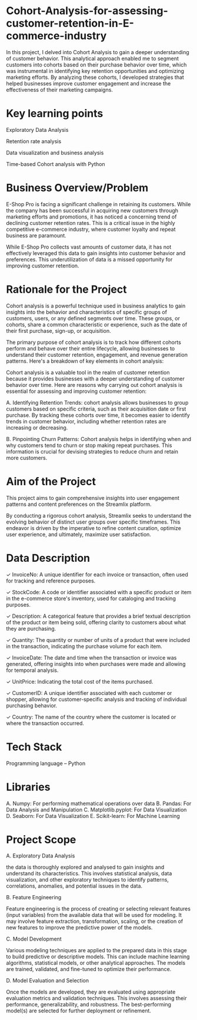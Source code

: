 # Cohort-Analysis-for-assessing-customer-retention-in-E-commerce-industry

In this project, I delved into Cohort Analysis to gain a deeper understanding of customer behavior. This analytical approach enabled me to segment customers into cohorts based on their purchase behavior over time, which was instrumental in identifying key retention opportunities and optimizing marketing efforts. By analyzing these cohorts, I developed strategies that helped businesses improve customer engagement and increase the effectiveness of their marketing campaigns.

# Key learning points
Exploratory Data Analysis

Retention rate analysis

Data visualization and business analysis

Time-based Cohort analysis with Python

# Business Overview/Problem

E-Shop Pro is facing a significant challenge in retaining its customers. While the company has been successful in acquiring new customers through marketing efforts and promotions, it has noticed a concerning trend of declining customer retention rates. This is a critical issue in the highly competitive e-commerce industry, where customer loyalty and repeat business are paramount.


While E-Shop Pro collects vast amounts of customer data, it has not effectively leveraged this data to gain insights into customer behavior and preferences. This underutilization of data is a missed opportunity for improving customer retention.

# Rationale for the Project
Cohort analysis is a powerful technique used in business analytics to gain insights into the behavior and characteristics of specific groups of customers, users, or any defined segments over time. These groups, or cohorts, share a common characteristic or experience, such as the date of their first purchase, sign-up, or acquisition.


The primary purpose of cohort analysis is to track how different cohorts perform and behave over their entire lifecycle, allowing businesses to understand their customer retention, engagement, and revenue generation patterns. Here's a breakdown of key elements in cohort analysis:

Cohort analysis is a valuable tool in the realm of customer retention because it provides businesses with a deeper understanding of customer behavior over time. Here are reasons why carrying out cohort analysis is essential for assessing and improving customer retention:

 

A. Identifying Retention Trends: cohort analysis allows businesses to group customers based on specific criteria, such as their acquisition date or first purchase. By tracking these cohorts over time, it becomes easier to identify trends in customer behavior, including whether retention rates are increasing or decreasing.
 

B. Pinpointing Churn Patterns: Cohort analysis helps in identifying when and why customers tend to churn or stop making repeat purchases. This information is crucial for devising strategies to reduce churn and retain more customers.

# Aim of the Project
This project aims to gain comprehensive insights into user engagement patterns and content preferences on the Streamlix platform. 

By conducting a rigorous cohort analysis, Streamlix seeks to understand the evolving behavior of distinct user groups over specific timeframes. This endeavor is driven by the imperative to refine content curation, optimize user experience, and ultimately, maximize user satisfaction.

# Data Description

✓ InvoiceNo: A unique identifier for each invoice or transaction, often used for tracking and reference purposes.

✓ StockCode: A code or identifier associated with a specific product or item in the e-commerce store's inventory, used for cataloging and tracking purposes.

✓ Description: A categorical feature that provides a brief textual description of the product or item being sold, offering clarity to customers about what they are purchasing.

✓ Quantity: The quantity or number of units of a product that were included in the transaction, indicating the purchase volume for each item.

✓ InvoiceDate: The date and time when the transaction or invoice was generated, offering insights into when purchases were made and allowing for temporal analysis.

✓ UnitPrice: Indicating the total cost of the items purchased.

✓ CustomerID: A unique identifier associated with each customer or shopper, allowing for customer-specific analysis and tracking of individual purchasing behavior.

✓ Country: The name of the country where the customer is located or where the transaction occurred.

# Tech Stack
Programming language – Python
 

# Libraries

A. Numpy: For performing mathematical operations over data
B. Pandas: For Data Analysis and Manipulation
C. Matplotlib.pyplot: For Data Visualization
D. Seaborn: For Data Visualization
E. Scikit-learn: For Machine Learning

# Project Scope
A. Exploratory Data Analysis

the data is thoroughly explored and analysed to gain insights and understand its characteristics. This involves statistical analysis, data visualization, and other exploratory techniques to identify patterns, correlations, anomalies, and potential issues in the data.

B. Feature Engineering

Feature engineering is the process of creating or selecting relevant features (input variables) from the available data that will be used for modeling. It may involve feature extraction, transformation, scaling, or the creation of new features to improve the predictive power of the models.


C. Model Development

Various modeling techniques are applied to the prepared data in this stage to build predictive or descriptive models. This can include machine learning algorithms, statistical models, or other analytical approaches. The models are trained, validated, and fine-tuned to optimize their performance.

D. Model Evaluation and Selection


Once the models are developed, they are evaluated using appropriate evaluation metrics and validation techniques. This involves assessing their performance, generalizability, and robustness. The best-performing model(s) are selected for further deployment or refinement.
